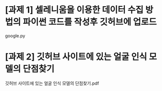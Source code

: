 
# [과제 1] 셀레니움을 이용한 데이터 수집 방법의 파이썬 코드를 작성후 깃허브에 업로드
google.py

# [과제 2] 깃허브 사이트에 있는 얼굴 인식 모델의 단점찾기
깃허브 사이트에 있는 얼굴 인식 모델의 단점찾기.pdf
